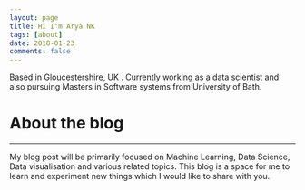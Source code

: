 ```yaml
---
layout: page
title: Hi I'm Arya NK
tags: [about]
date: 2018-01-23
comments: false
---
```

    

Based in Gloucestershire, UK . Currently working as a data scientist and also pursuing Masters in Software systems from University of Bath. 

# About the blog
---
My blog post will be primarily focused on Machine Learning, Data Science, Data visualisation and various related topics. This blog is a space for me to learn and experiment new things which I would like to share with you.
